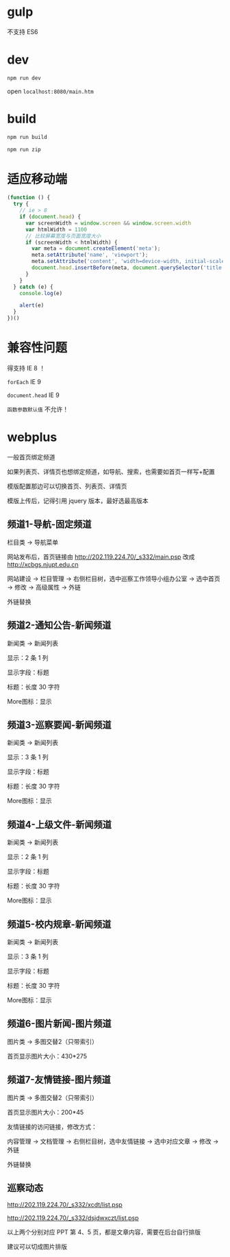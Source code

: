 # gulp

不支持 ES6

# dev

``` bash
npm run dev
```

open `localhost:8080/main.htm`

# build

``` bash
npm run build

npm run zip
```

# 适应移动端

``` js
(function () {
  try {
    // ie > 8
    if (document.head) {
      var screenWidth = window.screen && window.screen.width
      var htmlWidth = 1100
      // 比较屏幕宽度与页面宽度大小
      if (screenWidth < htmlWidth) {
        var meta = document.createElement('meta');
        meta.setAttribute('name', 'viewport');
        meta.setAttribute('content', 'width=device-width, initial-scale=' + (screenWidth / htmlWidth) + ', user-scalable=no, viewport-fit=cover');
        document.head.insertBefore(meta, document.querySelector('title'));
      }
    }
  } catch (e) {
    console.log(e)

    alert(e)
  }
})()
```

# 兼容性问题

得支持 IE 8 ！

`forEach` IE 9

`document.head` IE 9

`函数参数默认值` 不允许！

# webplus

一般首页绑定频道

如果列表页、详情页也想绑定频道，如导航、搜索，也需要如首页一样写+配置

模版配置那边可以切换首页、列表页、详情页

模版上传后，记得引用 jquery 版本，最好选最高版本

## 频道1-导航-固定频道

栏目类 -> 导航菜单

网站发布后，首页链接由 http://202.119.224.70/_s332/main.psp 改成 http://xcbgs.njupt.edu.cn

网站建设 -> 栏目管理 -> 右侧栏目树，选中巡察工作领导小组办公室 -> 选中首页 -> 修改 -> 高级属性 -> 外链

外链替换

## 频道2-通知公告-新闻频道

新闻类 -> 新闻列表

显示：2 条 1 列

显示字段：标题

标题：长度 30 字符

More图标：显示

## 频道3-巡察要闻-新闻频道

新闻类 -> 新闻列表

显示：3 条 1 列

显示字段：标题

标题：长度 30 字符

More图标：显示

## 频道4-上级文件-新闻频道

新闻类 -> 新闻列表

显示：2 条 1 列

显示字段：标题

标题：长度 30 字符

More图标：显示

## 频道5-校内规章-新闻频道

新闻类 -> 新闻列表

显示：3 条 1 列

显示字段：标题

标题：长度 30 字符

More图标：显示

## 频道6-图片新闻-图片频道

图片类 -> 多图交替2（只带索引）

首页显示图片大小：430*275

## 频道7-友情链接-图片频道

图片类 -> 多图交替2（只带索引）

首页显示图片大小：200*45

友情链接的访问链接，修改方式：

内容管理 -> 文档管理 -> 右侧栏目树，选中友情链接 -> 选中对应文章 -> 修改 -> 外链

外链替换

## 巡察动态

http://202.119.224.70/_s332/xcdt/list.psp

http://202.119.224.70/_s332/dsjdwxczt/list.psp

以上两个分别对应 PPT 第 4、5 页，都是文章内容，需要在后台自行排版

建议可以切成图片排版
